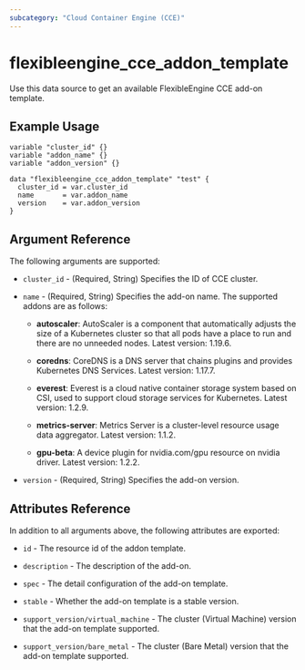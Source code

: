 ```yaml
---
subcategory: "Cloud Container Engine (CCE)"
---
```


# flexibleengine_cce_addon_template

Use this data source to get an available FlexibleEngine CCE add-on template.

## Example Usage

```hcl
variable "cluster_id" {}
variable "addon_name" {}
variable "addon_version" {}

data "flexibleengine_cce_addon_template" "test" {
  cluster_id = var.cluster_id
  name       = var.addon_name
  version    = var.addon_version
}
```

## Argument Reference

The following arguments are supported:

* `cluster_id` - (Required, String) Specifies the ID of CCE cluster.

* `name` - (Required, String) Specifies the add-on name. The supported addons are as follows:

  + **autoscaler**: AutoScaler is a component that automatically adjusts the size of a Kubernetes cluster so that all pods
    have a place to run and there are no unneeded nodes. Latest version: 1.19.6.

  + **coredns**: CoreDNS is a DNS server that chains plugins and provides Kubernetes DNS Services. Latest version: 1.17.7.

  + **everest**: Everest is a cloud native container storage system based on CSI, used to support cloud storage services for Kubernetes.
    Latest version: 1.2.9.

  + **metrics-server**: Metrics Server is a cluster-level resource usage data aggregator. Latest version: 1.1.2.

  + **gpu-beta**: A device plugin for nvidia.com/gpu resource on nvidia driver. Latest version: 1.2.2.

* `version` - (Required, String) Specifies the add-on version.

## Attributes Reference

In addition to all arguments above, the following attributes are exported:

* `id` - The resource id of the addon template.

* `description` - The description of the add-on.

* `spec` - The detail configuration of the add-on template.

* `stable` - Whether the add-on template is a stable version.

* `support_version/virtual_machine` - The cluster (Virtual Machine) version that the add-on template supported.

* `support_version/bare_metal` - The cluster (Bare Metal) version that the add-on template supported.
